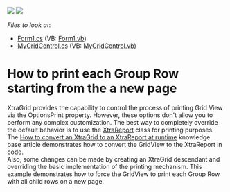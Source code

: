 <!-- default badges list -->
[![](https://img.shields.io/badge/Open_in_DevExpress_Support_Center-FF7200?style=flat-square&logo=DevExpress&logoColor=white)](https://supportcenter.devexpress.com/ticket/details/E1462)
[![](https://img.shields.io/badge/📖_How_to_use_DevExpress_Examples-e9f6fc?style=flat-square)](https://docs.devexpress.com/GeneralInformation/403183)
<!-- default badges end -->
<!-- default file list -->
*Files to look at*:

* [Form1.cs](./CS/Q205815/Form1.cs) (VB: [Form1.vb](./VB/Q205815/Form1.vb))
* [MyGridControl.cs](./CS/Q205815/MyGridControl.cs) (VB: [MyGridControl.vb](./VB/Q205815/MyGridControl.vb))
<!-- default file list end -->
# How to print each Group Row starting from the a new page


<p>XtraGrid provides the capability to control the process of printing Grid View via the OptionsPrint property. However, these options don't allow you to perform any complex customization. The best way to completely override the default behavior is to use the <a href="http://documentation.devexpress.com/#XtraReports/clsDevExpressXtraReportsUIXtraReporttopic">XtraReport</a> class for printing purposes. The <a href="https://www.devexpress.com/Support/Center/p/AK17175">How to convert an XtraGrid to an XtraReport at runtime</a> knowledge base article demonstrates how to convert the GridView to the XtraReport in code.<br />
Also, some changes can be made by creating an XtraGrid descendant and overriding the basic implementation of the printing mechanism. This example demonstrates how to force the GridView to print each Group Row with all child rows on a new page.</p>

<br/>


